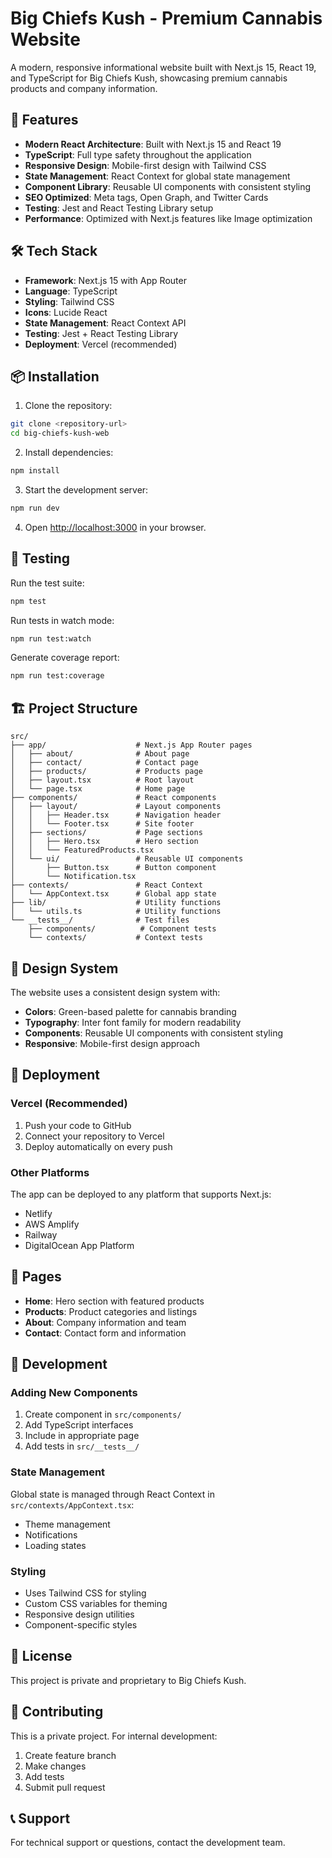 # Big Chiefs Kush - Premium Cannabis Website

A modern, responsive informational website built with Next.js 15, React 19, and TypeScript for Big Chiefs Kush, showcasing premium cannabis products and company information.

## 🚀 Features

- **Modern React Architecture**: Built with Next.js 15 and React 19
- **TypeScript**: Full type safety throughout the application
- **Responsive Design**: Mobile-first design with Tailwind CSS
- **State Management**: React Context for global state management
- **Component Library**: Reusable UI components with consistent styling
- **SEO Optimized**: Meta tags, Open Graph, and Twitter Cards
- **Testing**: Jest and React Testing Library setup
- **Performance**: Optimized with Next.js features like Image optimization

## 🛠️ Tech Stack

- **Framework**: Next.js 15 with App Router
- **Language**: TypeScript
- **Styling**: Tailwind CSS
- **Icons**: Lucide React
- **State Management**: React Context API
- **Testing**: Jest + React Testing Library
- **Deployment**: Vercel (recommended)

## 📦 Installation

1. Clone the repository:
```bash
git clone <repository-url>
cd big-chiefs-kush-web
```

2. Install dependencies:
```bash
npm install
```

3. Start the development server:
```bash
npm run dev
```

4. Open [http://localhost:3000](http://localhost:3000) in your browser.

## 🧪 Testing

Run the test suite:
```bash
npm test
```

Run tests in watch mode:
```bash
npm run test:watch
```

Generate coverage report:
```bash
npm run test:coverage
```

## 🏗️ Project Structure

```
src/
├── app/                    # Next.js App Router pages
│   ├── about/              # About page
│   ├── contact/            # Contact page
│   ├── products/           # Products page
│   ├── layout.tsx          # Root layout
│   └── page.tsx            # Home page
├── components/             # React components
│   ├── layout/             # Layout components
│   │   ├── Header.tsx      # Navigation header
│   │   └── Footer.tsx      # Site footer
│   ├── sections/           # Page sections
│   │   ├── Hero.tsx        # Hero section
│   │   └── FeaturedProducts.tsx
│   └── ui/                 # Reusable UI components
│       ├── Button.tsx      # Button component
│       └── Notification.tsx
├── contexts/               # React Context
│   └── AppContext.tsx      # Global app state
├── lib/                    # Utility functions
│   └── utils.ts            # Utility functions
└── __tests__/              # Test files
    ├── components/          # Component tests
    └── contexts/           # Context tests
```

## 🎨 Design System

The website uses a consistent design system with:

- **Colors**: Green-based palette for cannabis branding
- **Typography**: Inter font family for modern readability
- **Components**: Reusable UI components with consistent styling
- **Responsive**: Mobile-first design approach

## 🚀 Deployment

### Vercel (Recommended)

1. Push your code to GitHub
2. Connect your repository to Vercel
3. Deploy automatically on every push

### Other Platforms

The app can be deployed to any platform that supports Next.js:
- Netlify
- AWS Amplify
- Railway
- DigitalOcean App Platform

## 📱 Pages

- **Home**: Hero section with featured products
- **Products**: Product categories and listings
- **About**: Company information and team
- **Contact**: Contact form and information

## 🔧 Development

### Adding New Components

1. Create component in `src/components/`
2. Add TypeScript interfaces
3. Include in appropriate page
4. Add tests in `src/__tests__/`

### State Management

Global state is managed through React Context in `src/contexts/AppContext.tsx`:
- Theme management
- Notifications
- Loading states

### Styling

- Uses Tailwind CSS for styling
- Custom CSS variables for theming
- Responsive design utilities
- Component-specific styles

## 📄 License

This project is private and proprietary to Big Chiefs Kush.

## 🤝 Contributing

This is a private project. For internal development:

1. Create feature branch
2. Make changes
3. Add tests
4. Submit pull request

## 📞 Support

For technical support or questions, contact the development team.
